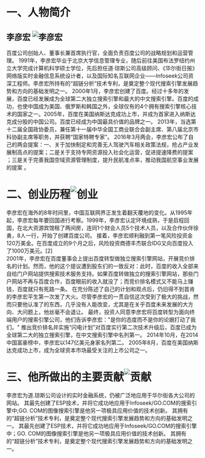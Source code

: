 # 一、人物简介
## 李彦宏 ![李彦宏](https://raw.githubusercontent.com/wuzy57/wuzy-homework/gh-pages/images/newpng/4.jpg)
百度公司创始人、董事长兼首席执行官，全面负责百度公司的战略规划和运营管理。
1991年，李彦宏毕业于北京大学信息管理专业，随后前往美国布法罗纽约州立大学完成计算机科学硕士学位，先后担任道·琼斯公司高级顾问、《华尔街日报》网络版实时金融信息系统设计者，以及国际知名互联网企业——Infoseek公司资深工程师。李彦宏所持有的“超链分析”技术专利，是奠定整个现代搜索引擎发展趋势和方向的基础发明之一。
2000年1月，李彦宏创建了百度。经过十多年的发展，百度已经发展成为全球第二大独立搜索引擎和最大的中文搜索引擎。百度的成功，也使中国成为美国、俄罗斯和韩国之外，全球仅有的4个拥有搜索引擎核心技术的国家之一。2005年，百度在美国纳斯达克成功上市，并成为首家进入纳斯达克成分股的中国公司。百度已经成为中国最具价值的品牌之一。
2013年，当选第十二届全国政协委员，兼任第十一届中华全国工商业联合会副主席、第八届北京市科协副主席等职务，并获聘“国家特聘专家”。
2016年3月两会，李彦宏公布了自己的两会提案：一、关于加快制定和完善无人驾驶汽车相关政策法规，抢占产业发展制高点的提案；二是关于支持专网资源投入社会化运营，促进提速降费的提案 ；三是关于完善我国空域资源管理制度，提升民航准点率，推动我国航空事业发展的提案 。

# 二、创业历程![创业](https://raw.githubusercontent.com/wuzy57/wuzy-homework/gh-pages/images/newpng/5.jpg)
李彦宏在海外的8年时间里，中国互联网界正发生着翻天覆地的变化。从1995年起，李彦宏每年要回国进行考察。1999年，李彦宏认定环境成熟，于是启程回国，在北大资源宾馆租了两间房，连同1个财会人员5个技术人员，以及合作伙伴徐勇，8人一行，开始了创建百度公司。
接着，李彦宏顺利融到第一笔风险投资金120万美金。在百度成立的9个月之后，风险投资商德丰杰联合IDG又向百度投入了1000万美元。[2]  
2001年，李彦宏在百度董事会上提出百度转型做独立搜索引擎网站，开展竞价排名的计划。然而，他的这个提议遭到股东们的一致反对：此时，百度的收入全部来自给门户网站提供搜索技术服务支持。如果百度转做独立的搜索引擎网站，那些门户网站不再与百度合作，百度眼前的收入就没了；而竞价排名模式又不能马上赚钱，百度就只有死路一条。
在充分陈述了自己的计划和观点后，仍旧得不到首肯的李彦宏平生第一次发了大火。尽管李彦宏的一贯自信这次受到了极大的挑战，然而只要他认准了的东西，几乎没有人能改变，尤其是在关乎百度未来发展的大方向、大问题上，他丝毫不会退让。
最终，投资人同意李彦宏将百度转型为面向终端用户的搜索引擎公司，他们告诉李彦宏："是你的态度而不是你的论据打动了我们。"
推出竞价排名并实施“闪电计划”对百度实行第二次技术升级后，百度已成为全球第二大的独立搜索引擎，在中文搜索引擎中名列第一。
2014年10月，在2014中国富豪榜中，李彦宏以147亿美元身家名列第二。
2005年8月，百度在美国纳斯达克成功上市，成为全球资本市场最受关注的上市公司之一。

# 三、他所做出的主要贡献![贡献](https://raw.githubusercontent.com/wuzy57/wuzy-homework/gh-pages/images/newpng/6.jpg)
李彦宏为道.琼斯公司设计的实时金融系统，仍被广泛地应用于华尔街各大公司的网站。
其最先创建了ESP技术，并将它成功地应用于Infoseek/GO.COM的搜索引擎中;GO. COM的图像搜索引擎是他另一项极具应用价值的技术创新。
其拥有的“超链分析”技术专利，是奠定整个现代搜索引擎发展趋势和方向的基础发明之一。
其最先创建了ESP技术，并将它成功地应用于Infoseek/GO.COM的搜索引擎中；GO. COM的图像搜索引擎是他另一项极具应用价值的技术创新。
其拥有的“超链分析”技术专利，是奠定整个现代搜索引擎发展趋势和方向的基础发明之一。
